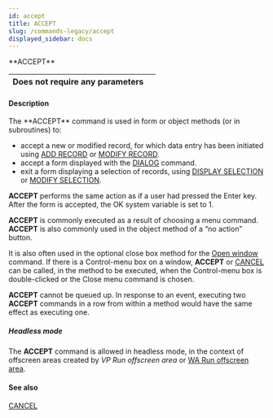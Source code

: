 ```yaml
---
id: accept
title: ACCEPT
slug: /commands-legacy/accept
displayed_sidebar: docs
---
```


<!--REF #_command_.ACCEPT.Syntax-->**ACCEPT**<!-- END REF-->
<!--REF #_command_.ACCEPT.Params-->
| Does not require any parameters |  |
| --- | --- |

<!-- END REF-->

#### Description 

<!--REF #_command_.ACCEPT.Summary-->The **ACCEPT** command is used in form or object methods (or in subroutines) to:

* accept a new or modified record, for which data entry has been initiated using [ADD RECORD](add-record.md) or [MODIFY RECORD](modify-record.md).<!-- END REF-->
* accept a form displayed with the [DIALOG](dialog.md) command.
* exit a form displaying a selection of records, using [DISPLAY SELECTION](display-selection.md) or [MODIFY SELECTION](modify-selection.md).

**ACCEPT** performs the same action as if a user had pressed the Enter key. After the form is accepted, the OK system variable is set to 1.

**ACCEPT** is commonly executed as a result of choosing a menu command. **ACCEPT** is also commonly used in the object method of a “no action” button.

It is also often used in the optional close box method for the [Open window](open-window.md) command. If there is a Control-menu box on a window, **ACCEPT** or [CANCEL](cancel.md) can be called, in the method to be executed, when the Control-menu box is double-clicked or the Close menu command is chosen.

**ACCEPT** cannot be queued up. In response to an event, executing two **ACCEPT** commands in a row from within a method would have the same effect as executing one.

##### Headless mode 

The **ACCEPT** command is allowed in headless mode, in the context of offscreen areas created by *VP Run offscreen area* or [WA Run offscreen area](wa-run-offscreen-area.md). 

#### See also 

[CANCEL](cancel.md)  